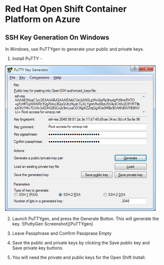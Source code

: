 # Red Hat Open Shift Container Platform on Azure

## SSH Key Generation On Windows
In Windows, use PuTTYgen to generate your public and private keys.

1. Install PuTTY -
<img src="images/puttygen.png">

2. Launch PuTTYgen, and press the Generate Button. This will generate the key.
![PuttyGen Screenshot][PuTTYgen]

3. Leave Passphrase and Confirm Passprase Empty

4. Save the public and private keys by clicking the Save public key and Save private key buttons.

5. You will need the private and public keys for the Open Shift Install.
